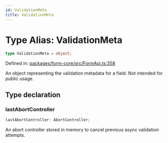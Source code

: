 ```yaml
---
id: ValidationMeta
title: ValidationMeta
---
```


<!-- DO NOT EDIT: this page is autogenerated from the type comments -->

# Type Alias: ValidationMeta

```ts
type ValidationMeta = object;
```

Defined in: [packages/form-core/src/FormApi.ts:358](https://github.com/TanStack/form/blob/main/packages/form-core/src/FormApi.ts#L358)

An object representing the validation metadata for a field. Not intended for public usage.

## Type declaration

### lastAbortController

```ts
lastAbortController: AbortController;
```

An abort controller stored in memory to cancel previous async validation attempts.
